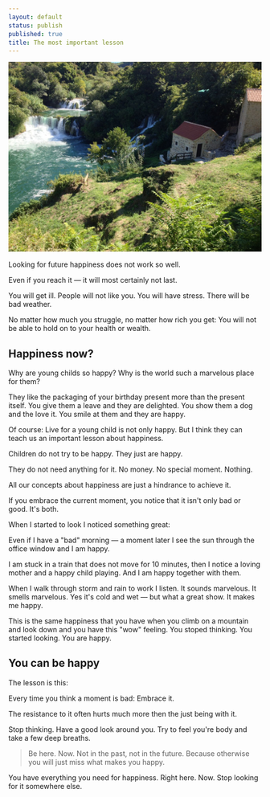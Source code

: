 ```yaml
---
layout: default
status: publish
published: true
title: The most important lesson
---
```


![](/assets/images/2014/Jan/IMG_1985.jpg)

Looking for future happiness does not work so well.

Even if you reach it — it will most certainly not last.

You will get ill. People will not like you. You will have stress. There will be bad weather.

No matter how much you struggle, no matter how rich you get: You will not be able to hold on to your health or wealth.

## Happiness now?

Why are young childs so happy? Why is the world such a marvelous place for them?

They like the packaging of your birthday present more than the present itself. You give them a leave and they are delighted. You show them a dog and the love it. You smile at them and they are happy.

Of course: Live for a young child is not only happy. But I think they can teach us an important lesson about happiness.

Children do not try to be happy. They just are happy.

They do not need anything for it. No money. No special moment. Nothing.

All our concepts about happiness are just a hindrance to achieve it.

If you embrace the current moment, you notice that it isn't only bad or good. It's both.

When I started to look I noticed something great:

Even if I have a "bad" morning — a moment later I see the sun through the office window and I am happy.

I am stuck in a train that does not move for 10 minutes, then I notice a loving mother and a happy child playing. And I am happy together with them.

When I walk through storm and rain to work I listen. It sounds marvelous. It smells marvelous. Yes it's cold and wet — but what a great show. It makes me happy.

This is the same happiness that you have when you climb on a mountain and look down and you have this "wow" feeling. You stoped thinking. You started looking. You are happy.

## You can be happy

The lesson is this:

Every time you think a moment is bad: Embrace it.

The resistance to it often hurts much more then the just being with it.

Stop thinking. Have a good look around you. Try to feel you're body and take a few deep breaths.

> Be here. Now. Not in the past, not in the future. Because otherwise you will just miss what makes you happy.

You have everything you need for happiness. Right here. Now. Stop looking for it somewhere else.